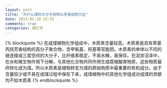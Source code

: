 ```yaml
---
layout: post
title: "为什么煤的大分子结构以芳香结构为主"
date: 2013-01-10 22:55
comments: true
categories: 煤化学
---
```


{% blockquote %}
在成煤植物化学组成中，木质素含量较高，木质素是具有苯基丙烷芳香结构的高分子聚合物，含甲氧基、羟基等官能团。木质素的单体以不同的链连接成三度空间的大分子，比纤维素稳定，不易水解，易保存。在泥炭沼泽中，在水和微生物作用下分解，与其他化合物共同作用生成腐植酸类物质，这些物质最终转化成为煤。所以木质素是植物转变为煤的原始物质中最重要的有机组分。由于含量较少或不易在成煤过程中保存下来，成煤植物中的其他化学组成对成煤的贡献均不如木质素
{% endblockquote %}
